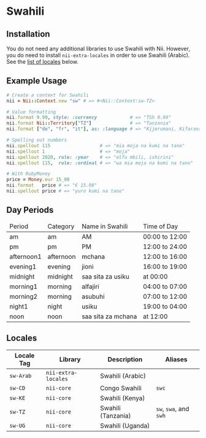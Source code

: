 <!-- This file has been generated. Source: src/docs/languages/_template.md.erb -->

# Swahili

## Installation

You do not need any additional libraries to use Swahili with Nii.
However, you do need to install `nii-extra-locales` in order to use Swahili (Arabic).
See the [list of locales](#locales) below.

## Example Usage

``` ruby
# Create a context for Swahili
nii = Nii::Context.new "sw" # => #<Nii::Context:sw-TZ>

# Value formatting
nii.format 9.99, style: :currency            # => "TSh 9.99"
nii.format Nii::Territory["TZ"]              # => "Tanzania"
nii.format ["de", "fr", "it"], as: :language # => "Kijerumani, Kifaransa na Kiitaliano"

# Spelling out numbers
nii.spellout 115                  # => "mia moja na kumi na tano"
nii.spellout 1                    # => "moja"
nii.spellout 2020, rule: :year    # => "elfu mbili, ishirini"
nii.spellout 115,  rule: :ordinal # => "wa mia moja na kumi na tano"

# With RubyMoney
price = Money.eur 15_00
nii.format   price # => "€ 15.00"
nii.spellout price # => "yuro kumi na tano"
```

## Day Periods


<table>
  <thead>
    <tr>
      <td>Period</td>
      <td>Category</td>
      <td>Name in Swahili</td>
      <td>Time of Day</td>
    </tr>
  </thead>
  <tbody>
    <tr>
      <td>am</td>
      <td>am</td>
      <td>AM</td>
      <td>00:00 to 12:00</td>
    </tr>
    <tr>
      <td>pm</td>
      <td>pm</td>
      <td>PM</td>
      <td>12:00 to 24:00</td>
    </tr>
    <tr>
      <td>afternoon1</td>
      <td>afternoon</td>
      <td>mchana</td>
      <td>12:00 to 16:00</td>
    </tr>
    <tr>
      <td>evening1</td>
      <td>evening</td>
      <td>jioni</td>
      <td>16:00 to 19:00</td>
    </tr>
    <tr>
      <td>midnight</td>
      <td>midnight</td>
      <td>saa sita za usiku</td>
      <td>at 00:00</td>
    </tr>
    <tr>
      <td>morning1</td>
      <td>morning</td>
      <td>alfajiri</td>
      <td>04:00 to 07:00</td>
    </tr>
    <tr>
      <td>morning2</td>
      <td>morning</td>
      <td>asubuhi</td>
      <td>07:00 to 12:00</td>
    </tr>
    <tr>
      <td>night1</td>
      <td>night</td>
      <td>usiku</td>
      <td>19:00 to 04:00</td>
    </tr>
    <tr>
      <td>noon</td>
      <td>noon</td>
      <td>saa sita za mchana</td>
      <td>at 12:00</td>
    </tr>
  </tbody>
</table>



## Locales

<table>
  <thead>
    <tr>
      <th>Locale Tag</th>
      <th>Library</th>
      <th>Description</th>
      <th>Aliases</th>
    </tr>
  </thead>
  <tbody>
    <tr>
      <td><code>sw-Arab</code></td>
      <td><code>nii-extra-locales</code></td>
      <td>Swahili (Arabic)</td>
      <td></td>
    </tr>
    <tr>
      <td><code>sw-CD</code></td>
      <td><code>nii-core</code></td>
      <td>Congo Swahili</td>
      <td><code>swc</code></td>
    </tr>
    <tr>
      <td><code>sw-KE</code></td>
      <td><code>nii-core</code></td>
      <td>Swahili (Kenya)</td>
      <td></td>
    </tr>
    <tr>
      <td><code>sw-TZ</code></td>
      <td><code>nii-core</code></td>
      <td>Swahili (Tanzania)</td>
      <td><code>sw</code>, <code>swa</code>, and <code>swh</code></td>
    </tr>
    <tr>
      <td><code>sw-UG</code></td>
      <td><code>nii-core</code></td>
      <td>Swahili (Uganda)</td>
      <td></td>
    </tr>
  </tbody>
</table>

